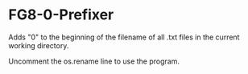 # FG8-0-Prefixer
Adds "0" to the beginning of the filename of all .txt files in the current working directory.

Uncomment the os.rename line to use the program.
